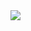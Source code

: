 <img src="https://encrypted-tbn0.gstatic.com/images?q=tbn%3AANd9GcTWc0uctVjMUrpOwK1Mh5-KpKgBgbR0dmH3uk_B1RCAjdfx706y">
